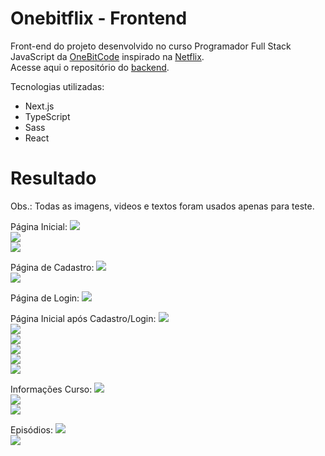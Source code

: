 # Onebitflix - Frontend

Front-end do projeto desenvolvido no curso Programador Full Stack JavaScript da [OneBitCode](https://pages.onebitcode.com/) inspirado na [Netflix](https://www.netflix.com/br/). <br/>
Acesse aqui o repositório do [backend](https://github.com/maisafolgueral/onebitflix-backend).

Tecnologias utilizadas:
- Next.js
- TypeScript
- Sass
- React

# Resultado
Obs.: Todas as imagens, videos e textos foram usados apenas para teste.

Página Inicial:
<img src="https://github.com/maisafolgueral/onebitflix-frontend/blob/main/public/img/frontend-home-1.png?raw=true"><br/>
<img src="https://github.com/maisafolgueral/onebitflix-frontend/blob/main/public/img/frontend-home-2.png?raw=true"><br/>
<img src="https://github.com/maisafolgueral/onebitflix-frontend/blob/main/public/img/frontend-home-2.png?raw=true"><br/>

Página de Cadastro:
<img src="https://github.com/maisafolgueral/onebitflix-frontend/blob/main/public/img/frontend-register-1.png?raw=true"><br/>
<img src="https://github.com/maisafolgueral/onebitflix-frontend/blob/main/public/img/frontend-register-2.png?raw=true"><br/>

Página de Login:
<img src="https://github.com/maisafolgueral/onebitflix-frontend/blob/main/public/img/frontend-login.png?raw=true"><br/>

Página Inicial após Cadastro/Login:
<img src="https://github.com/maisafolgueral/onebitflix-frontend/blob/main/public/img/frontend-homelogin-1.png?raw=true"><br/>
<img src="https://github.com/maisafolgueral/onebitflix-frontend/blob/main/public/img/frontend-homelogin-2.png?raw=true"><br/>
<img src="https://github.com/maisafolgueral/onebitflix-frontend/blob/main/public/img/frontend-homelogin-3.png?raw=true"><br/>
<img src="https://github.com/maisafolgueral/onebitflix-frontend/blob/main/public/img/frontend-homelogin-4.png?raw=true"><br/>
<img src="https://github.com/maisafolgueral/onebitflix-frontend/blob/main/public/img/frontend-homelogin-5.png?raw=true"><br/>
<img src="https://github.com/maisafolgueral/onebitflix-frontend/blob/main/public/img/frontend-homelogin-6.png?raw=true"><br/>

Informações Curso:
<img src="https://github.com/maisafolgueral/onebitflix-frontend/blob/main/public/img/frontend-courses-0.png?raw=true"><br/>
<img src="https://github.com/maisafolgueral/onebitflix-frontend/blob/main/public/img/frontend-courses-1.png?raw=true"><br/>
<img src="https://github.com/maisafolgueral/onebitflix-frontend/blob/main/public/img/frontend-courses-2.png?raw=true"><br/>

Episódios:
<img src="https://github.com/maisafolgueral/onebitflix-frontend/blob/main/public/img/frontend-episodes-1.png?raw=true"><br/>
<img src="https://github.com/maisafolgueral/onebitflix-frontend/blob/main/public/img/frontend-episodes-2.png?raw=true"><br/>
